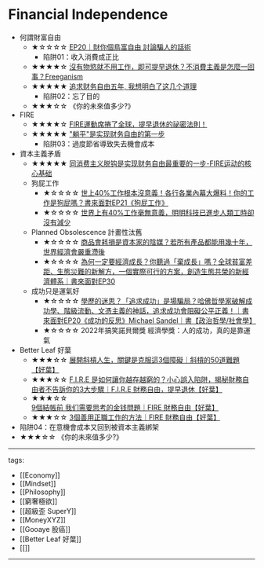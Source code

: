 # Financial Independence

* 何謂財富自由
  * ★☆☆☆☆ [EP20｜財你個鳥富自由 討論騙人的話術](https://youtu.be/tkQr6bS77OE)
    * 陷阱01：收入消費成正比
  * ★★★★☆ [沒有物慾就不用工作，即可提早退休？不消費主義是怎麼一回事？Freeganism](https://youtu.be/WsHD6X5du30)
  * ★★★★★ [追求财务自由五年, 我想明白了这几个道理](https://youtu.be/8yzqumXb3QA)  
    * 陷阱02：忘了目的
  * ★★★☆☆ 《你的未來值多少?》
* FIRE  
  * ★★★★☆ [FIRE運動席捲了全球，提早退休的祕密法則！](https://youtu.be/U2WsLV8cE3g)
  * ★★★★★ ["躺平"是实现财务自由的第一步](https://youtu.be/g8VgzgnskI0)
    * 陷阱03：過度節省導致失去機會成本
* 資本主義矛盾
  * ★★★★★ [同消费主义脱钩是实现财务自由最重要的一步-FIRE运动的核心基础 ](https://youtu.be/Nz4ymeHDy3M)
  * 狗屁工作
    * ★☆☆☆☆ [世上40%工作根本沒意義！各行各業內幕大爆料！你的工作是狗屁嗎？書來面對EP21《狗屁工作》](https://www.youtube.com/watch?v=bQUEpQ09pAc)
    * ★☆☆☆☆ [世界上有40%工作毫無意義，明明科技已進步人類工時卻沒有減少](https://www.youtube.com/watch?v=U2WsLV8cE3g)
  * Planned Obsolescence 計畫性汰舊
    * ★☆☆☆☆ [商品會耗損是資本家的陰媒？若所有產品都能用幾十年，世界經濟會嚴重滯後](https://youtu.be/tLZsADsTg48)
    * ★☆☆☆☆ [為何一定要經濟成長？你聽過「棄成長」嗎？全球貧富差距、生態災難的新解方，一個實際可行的方案，創造生態共榮的新經濟體系｜書來面對EP30](https://youtu.be/eWbqwcj9ALo)
  * 成功只是運氣好
    * ★☆☆☆☆ [學歷的迷思？「追求成功」是場騙局？哈佛哲學家破解成功學、階級流動、文憑主義的神話，追求成功會阻礙公平正義！｜書來面對EP20《成功的反思》Michael Sandel｜書【政治哲學/社會學】](https://youtu.be/dBHV-BGUmws)
    * ★☆☆☆☆ 2022年搞笑諾貝爾獎 經濟學獎：人的成功，真的是靠運氣
* Better Leaf 好葉
  * ★★★☆☆ [展開斜槓人生，關鍵是克服這3個障礙｜斜槓的50道難題 【好葉】](https://youtu.be/zoQNV_ou6jM)
  * ★★★☆☆ [F.I.R.E 是如何讓你越存越窮的？小心誤入陷阱，揭秘財務自由者不告訴你的3大步驟｜F.I.R.E 財務自由，提早退休【好葉】](https://youtu.be/bsjN5Mx3HAM)
  * ★★★☆☆ [9個結帳前 我们需要思考的金钱問題｜FIRE 財務自由【好葉】](https://youtu.be/uZUmJlD7-HM)
  * ★★★☆☆ [3個善用正職工作的方法｜FIRE 財務自由【好葉】](https://youtu.be/lGQSWdb8RGk)
* 陷阱04：在意機會成本又回到被資本主義綁架
* ★★★☆☆ 《你的未來值多少?》


---
tags:
  - [[Economy]]
  - [[Mindset]]
  - [[Philosophy]]
  - [[窮奢極欲]]
  - [[超級歪 SuperY]]
  - [[MoneyXYZ]]
  - [[Gooaye 股癌]]
  - [[Better Leaf 好葉]]
  - [[]]
---